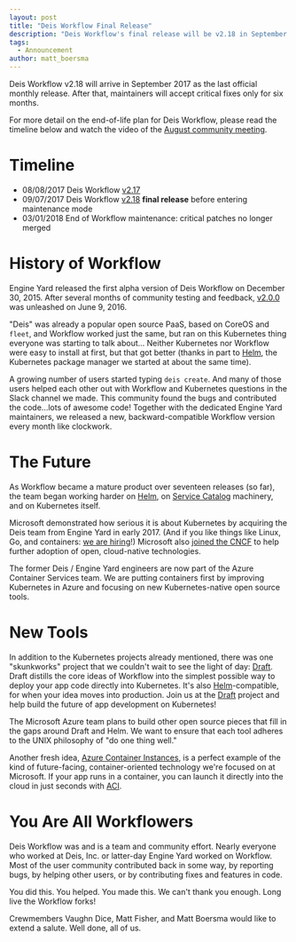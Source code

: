 ```yaml
---
layout: post
title: "Deis Workflow Final Release"
description: "Deis Workflow's final release will be v2.18 in September."
tags:
  - Announcement
author: matt_boersma
---
```


Deis Workflow v2.18 will arrive in September 2017 as the last official monthly release. After
that, maintainers will accept critical fixes only for six months.

For more detail on the end-of-life plan for Deis Workflow, please read the timeline below
and watch the video of the [August community meeting][].

# Timeline

- 08/08/2017 Deis Workflow [v2.17][v2.17.0]
- 09/07/2017 Deis Workflow [v2.18][v2.18.0] **final release** before entering maintenance mode
- 03/01/2018 End of Workflow maintenance: critical patches no longer merged

<!--more-->

# History of Workflow

Engine Yard released the first alpha version of Deis Workflow on December 30, 2015. After several
months of community testing and feedback, [v2.0.0][] was unleashed on June 9, 2016.

"Deis" was already a popular open source PaaS, based on CoreOS and `fleet`, and Workflow worked
just the same, but ran on this Kubernetes thing everyone was starting to talk about... Neither
Kubernetes nor Workflow were easy to install at first, but that got better (thanks in part to
[Helm][], the Kubernetes package manager we started at about the same time).

A growing number of users started typing `deis create`. And many of those users helped each other
out with Workflow and Kubernetes questions in the Slack channel we made. This community found the
bugs and contributed the code...lots of awesome code! Together with the dedicated Engine Yard
maintainers, we released a new, backward-compatible Workflow version every month like clockwork.

# The Future

As Workflow became a mature product over seventeen releases (so far), the team began working
harder on [Helm][], on [Service Catalog][] machinery, and on Kubernetes itself.

Microsoft demonstrated how serious it is about Kubernetes by acquiring the Deis team from
Engine Yard in early 2017. (And if you like things like Linux, Go, and containers:
[we are hiring][]!) Microsoft also [joined the CNCF][] to help further adoption of open,
cloud-native technologies.

The former Deis / Engine Yard engineers are now part of the Azure Container Services team. We are
putting containers first by improving Kubernetes in Azure and focusing on new Kubernetes-native
open source tools.

# New Tools

In addition to the Kubernetes projects already mentioned, there was one "skunkworks" project that
we couldn't wait to see the light of day: [Draft][]. Draft distills the core ideas of Workflow
into the simplest possible way to deploy your app code directly into Kubernetes. It's also
[Helm][]-compatible, for when your idea moves into production. Join us at the [Draft][] project
and help build the future of app development on Kubernetes!

The Microsoft Azure team plans to build other open source pieces that fill in the gaps around Draft
and Helm. We want to ensure that each tool adheres to the UNIX philosophy of "do one thing well."

Another fresh idea, [Azure Container Instances][], is a perfect example of the kind of
future-facing, container-oriented technology we're focused on at Microsoft. If your app runs in
a container, you can launch it directly into the cloud in just seconds with
[ACI][Azure Container Instances].

# You Are All Workflowers

Deis Workflow was and is a team and community effort. Nearly everyone who worked at Deis, Inc. or
latter-day Engine Yard worked on Workflow. Most of the user community contributed back in some way,
by reporting bugs, by helping other users, or by contributing fixes and features in code.

You did this. You helped. You made this. We can't thank you enough. Long live the Workflow forks!

Crewmembers Vaughn Dice, Matt Fisher, and Matt Boersma would like to extend a salute.
Well done, all of us.

[v2.0.0]: https://github.com/deis/workflow/releases/tag/v2.0.0
[v2.17.0]: https://teamhephy.info/docs/workflow/changelogs/v2.17.0/
[v2.18.0]: https://teamhephy.info/docs/workflow/changelogs/v2.18.0/
[August community meeting]: https://www.youtube.com/watch?v=hNohQYi8nzg
[Azure Container Instances]: https://azure.microsoft.com/en-us/services/container-instances/
[Draft]: https://github.com/Azure/draft
[Helm]: https://github.com/kubernetes/helm
[joined the CNCF]: https://www.cncf.io/announcement/2017/07/26/microsoft-joins-cloud-native-computing-foundation-platinum-member/
[Service Catalog]: https://github.com/kubernetes-incubator/service-catalog
[we are hiring]: https://careers.microsoft.com/jobdetails.aspx?ss=&pg=0&so=&rw=1&jid=303843&jlang=EN&pp=SS
